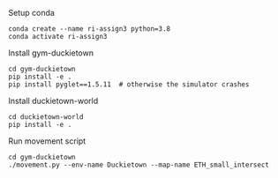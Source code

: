 Setup conda
```
conda create --name ri-assign3 python=3.8
conda activate ri-assign3
```

Install gym-duckietown
```
cd gym-duckietown
pip install -e .
pip install pyglet==1.5.11  # otherwise the simulator crashes
```

Install duckietown-world
```
cd duckietown-world
pip install -e .
```

Run movement script
```
cd gym-duckietown
./movement.py --env-name Duckietown --map-name ETH_small_intersect
```
